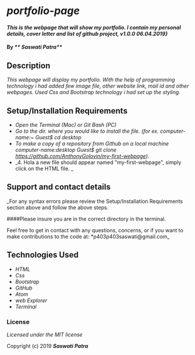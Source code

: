 # _portfolio-page_

#### _This is the webpage that will show my portfolio. I contain my personal details, cover letter and list of github project, v1.0.0 06.04.2019}_

#### By _** Saswati Patra**_

## Description

_This webpage will display my portfolio. With the help of programming technology i had added few image file, other website link, mail id and other webpages. Used Css and Bootstrap technology i had set up the styling._

## Setup/Installation Requirements

* _Open the Terminal (Mac) or Git Bash (PC)_
* _Go to the dir. where you would like to install the file. (for ex. computer-name:~ Guest$ cd desktop_
* _To make a copy of a repository from Github on a local machine computer-name:desktop Guest$ git clone https://github.com/AnthonyGolovin/my-first-webpage)._
* _4. Hola a new file should appear named "my-first-webpage", simply click on the HTML file. _

## Support and contact details

_For any syntax errors please review the Setup/Installation Requirements section above and follow the above steps.

####Please insure you are in the correct directory in the terminal.

Feel free to get in contact with any questions, concerns, or if you want to make contributions to the code at: *p403p403saswati@gmail.com_

## Technologies Used

* _HTML_
* _Css_
* _Bootstrap_
* _GitHub_
* _Atom_
* _web Explorer_
* _Terminal_

### License

*Licensed under the MIT license*

Copyright (c) 2019 **_Saswati Patra_**
